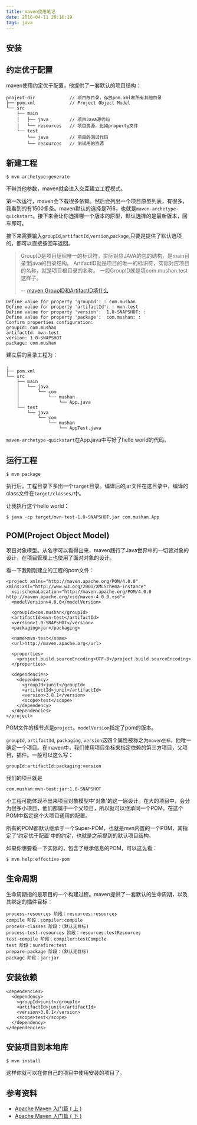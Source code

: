 ```yaml
---
title: maven使用笔记
date: 2016-04-11 20:16:19
tags: java
---
```


## 安装

## 约定优于配置
maven使用约定优于配置，他提供了一套默认的项目结构：

```
project-dir             // 项目根目录，存放pom.xml和所有其他目录
├── pom.xml             // Project Object Model
└── src
    ├── main
    │   ├── java        // 项目Java源代码
    │   └── resources   // 项目资源，比如property文件
    └── test
        └── java        // 项目的测试代码
        └── resources   // 测试用的资源
```

## 新建工程

    $ mvn archetype:generate

不带其他参数，maven就会进入交互建立工程模式。

第一次运行，maven会下载很多依赖。然后会列出一个项目原型列表，有很多，我看到的有1500多条。maven默认的选择是766，也就是`maven-archetype-quickstart`。接下来会让你选择哪一个版本的原型，默认选择的是最新版本，回车即可。

接下来需要输入`groupId`,`artifactId`,`version`,`package`,只要是提供了默认选项的，都可以直接按回车返回。

> GroupID是项目组织唯一的标识符，实际对应JAVA的包的结构，是main目录里java的目录结构。
> ArtifactID就是项目的唯一的标识符，实际对应项目的名称，就是项目根目录的名称。
> 一般GroupID就是填com.mushan.test这样子。
> 
> -- [maven GroupID和ArtifactID填什么](http://zhidao.baidu.com/link?url=wCZVG9JcHwP-nYaUK4izNdcYSeSGA5-dd99_K2nOsPSTvA6o6M1-oSJFHKC4P-szB1YC1vEN5Ei1AUAAuprIG_)

```
Define value for property 'groupId': : com.mushan
Define value for property 'artifactId': : mvn-test
Define value for property 'version':  1.0-SNAPSHOT: :
Define value for property 'package':  com.mushan: :
Confirm properties configuration:
groupId: com.mushan
artifactId: mvn-test
version: 1.0-SNAPSHOT
package: com.mushan
```

建立后的目录工程为：

```
.
├── pom.xml
└── src
    ├── main
    │   └── java
    │       └── com
    │           └── mushan
    │               └── App.java
    └── test
        └── java
            └── com
                └── mushan
                    └── AppTest.java
```

`maven-archetype-quickstart`在App.java中写好了hello world的代码。

## 运行工程

    $ mvn package

执行后，工程目录下多出一个`target`目录。编译后的jar文件在这目录中，编译的class文件在`target/classes/`中。

让我执行这个hello world：

    $ java -cp target/mvn-test-1.0-SNAPSHOT.jar com.mushan.App

## POM(Project Object Model)
项目对象模型。从名字可以看得出来，maven践行了Java世界中的一切皆对象的设计，在项目管理上也使用了面对对象的设计。

看一下我刚刚建立的工程的pom文件：

```
<project xmlns="http://maven.apache.org/POM/4.0.0" xmlns:xsi="http://www.w3.org/2001/XMLSchema-instance"
  xsi:schemaLocation="http://maven.apache.org/POM/4.0.0 http://maven.apache.org/xsd/maven-4.0.0.xsd">
  <modelVersion>4.0.0</modelVersion>

  <groupId>com.mushan</groupId>
  <artifactId>mvn-test</artifactId>
  <version>1.0-SNAPSHOT</version>
  <packaging>jar</packaging>

  <name>mvn-test</name>
  <url>http://maven.apache.org</url>

  <properties>
    <project.build.sourceEncoding>UTF-8</project.build.sourceEncoding>
  </properties>

  <dependencies>
    <dependency>
      <groupId>junit</groupId>
      <artifactId>junit</artifactId>
      <version>3.8.1</version>
      <scope>test</scope>
    </dependency>
  </dependencies>
</project>
```

POM文件的根节点是`project`。`modelVersion`指定了pom的版本。

`groupId`, `artifactId`, `packaging`, `version`这四个属性被称之为`maven坐标`，他唯一确定一个项目。在maven中，我们使用项目坐标来指定依赖的第三方项目，父项目，插件。一般可以这么写：

    groupId:artifactId:packaging:version

我们的项目就是

    com.mushan:mvn-test:jar:1.0-SNAPSHOT

小工程可能体现不出来项目对象模型中'对象'的这一层设计。在大的项目中，会分为很多小项目，他们都属于一个父项目，所以就可以继承同一个POM。在这个POM中指定这个大项目通用的配置。

所有的POM都默认继承于一个Super-POM，也就是mvn内置的一个POM，其指定了'约定优于配置'中的约定，也就是之前提到的默认项目结构。

如果你想要看一下实际的，包含了继承信息的POM，可以这么看：

    $ mvn help:effective-pom

## 生命周期
生命周期指的是项目的一个构建过程。maven提供了一套默认的生命周期，以及其绑定的插件目标：

```
process-resources 阶段：resources:resources
compile 阶段：compiler:compile
process-classes 阶段：(默认无目标)
process-test-resources 阶段：resources:testResources
test-compile 阶段：compiler:testCompile
test 阶段：surefire:test
prepare-package 阶段：(默认无目标)
package 阶段：jar:jar
```

## 安装依赖

```
<dependencies> 
  <dependency> 
    <groupId>junit</groupId> 
    <artifactId>junit</artifactId> 
    <version>3.8.1</version> 
    <scope>test</scope> 
  </dependency> 
</dependencies> 
```

## 安装项目到本地库

    $ mvn install

这样你就可以在你自己的项目中使用安装的项目了。


## 参考资料
- [Apache Maven 入门篇 ( 上 )](http://www.oracle.com/technetwork/cn/community/java/apache-maven-getting-started-1-406235-zhs.html)
- [Apache Maven 入门篇 ( 下 )](http://www.oracle.com/technetwork/cn/community/java/apache-maven-getting-started-2-405568-zhs.html)
